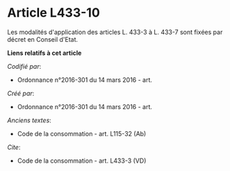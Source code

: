 # Article L433-10

Les modalités d'application des articles L. 433-3 à L. 433-7 sont fixées par décret en Conseil d'Etat.

**Liens relatifs à cet article**

_Codifié par_:

  - Ordonnance n°2016-301 du 14 mars 2016 - art.

_Créé par_:

  - Ordonnance n°2016-301 du 14 mars 2016 - art.

_Anciens textes_:

  - Code de la consommation - art. L115-32 (Ab)

_Cite_:

  - Code de la consommation - art. L433-3 (VD)
